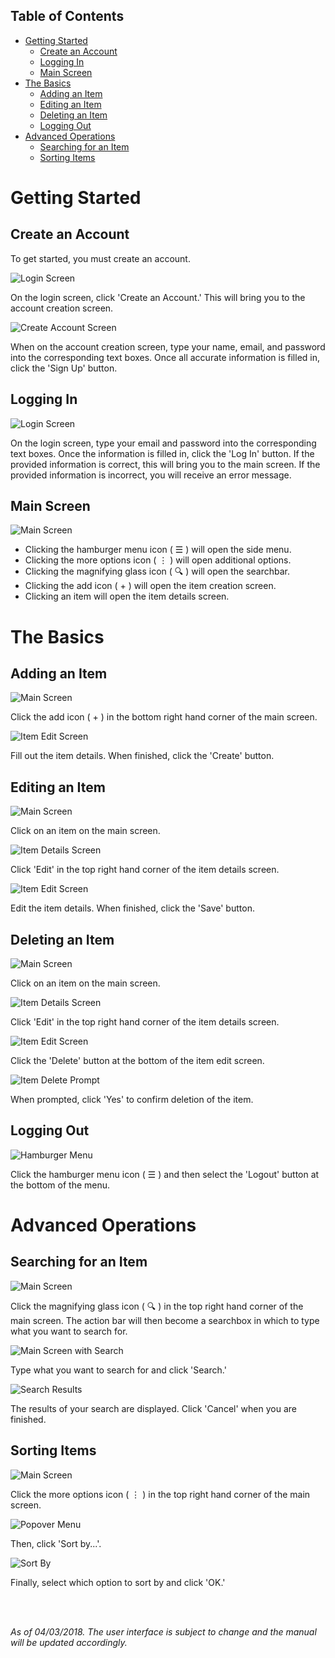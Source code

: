 ## Table of Contents
* [Getting Started](#getting-started)
  * [Create an Account](#create-an-account)
  * [Logging In](#logging-in)
  * [Main Screen](#main-screen)
* [The Basics](#the-basics)
  * [Adding an Item](#adding-an-item)
  * [Editing an Item](#editing-an-item)
  * [Deleting an Item](#deleting-an-item)
  * [Logging Out](#logging-out)
* [Advanced Operations](#advanced-operations)
  * [Searching for an Item](#searching-for-an-item)
  * [Sorting Items](#sorting-items)


# Getting Started

## Create an Account

To get started, you must create an account.

![Login Screen](images/LoginScreen.png)

On the login screen, click 'Create an Account.'  This will bring you to the account creation screen.

![Create Account Screen](images/CreateLoginScreen.png)

When on the account creation screen, type your name, email, and password into the corresponding text boxes.  Once all accurate information is filled in, click the 'Sign Up' button.


## Logging In

![Login Screen](images/LoginScreen.png)

On the login screen, type your email and password into the corresponding text boxes.  Once the information is filled in, click the 'Log In' button.  If the provided information is correct, this will bring you to the main screen.  If the provided information is incorrect, you will receive an error message.


## Main Screen

![Main Screen](images/KramScreen.png)

* Clicking the hamburger menu icon ( ☰ ) will open the side menu.
* Clicking the more options icon ( ⋮ ) will open additional options.
* Clicking the magnifying glass icon ( 🔍 ) will open the searchbar.
* Clicking the add icon ( + ) will open the item creation screen.
* Clicking an item will open the item details screen.


# The Basics

## Adding an Item

![Main Screen](images/KramScreen.png)

Click the add icon ( + ) in the bottom right hand corner of the main screen.

![Item Edit Screen](images/ItemEditScreen.png)

Fill out the item details.  When finished, click the 'Create' button.


## Editing an Item

![Main Screen](images/KramScreen.png)

Click on an item on the main screen.

![Item Details Screen](images/ItemDetailScreen.png)

Click 'Edit' in the top right hand corner of the item details screen.

![Item Edit Screen](images/ItemEditScreen.png)

Edit the item details.  When finished, click the 'Save' button.


## Deleting an Item

![Main Screen](images/KramScreen.png)

Click on an item on the main screen.

![Item Details Screen](images/ItemDetailScreen.png)

Click 'Edit' in the top right hand corner of the item details screen.

![Item Edit Screen](images/ItemEditScreen.png)

Click the 'Delete' button at the bottom of the item edit screen.

![Item Delete Prompt](images/ItemDeletePrompt.png)

When prompted, click 'Yes' to confirm deletion of the item.


## Logging Out

![Hamburger Menu](images/HamburgerMenuScreen.png)

Click the hamburger menu icon ( ☰ ) and then select the 'Logout' button at the bottom of the menu.


# Advanced Operations

## Searching for an Item

![Main Screen](images/KramScreen.png)

Click the magnifying glass icon ( 🔍 ) in the top right hand corner of the main screen.  The action bar will then become a searchbox in which to type what you want to search for.

![Main Screen with Search](images/SearchScreen.png)

Type what you want to search for and click 'Search.'

![Search Results](images/SearchResultsScreen.png)

The results of your search are displayed.  Click 'Cancel' when you are finished.


## Sorting Items

![Main Screen](images/KramScreen.png)

Click the more options icon ( ⋮ ) in the top right hand corner of the main screen.

![Popover Menu](images/PopoverMenuScreen.png)

Then, click 'Sort by...'.

![Sort By](images/SortByScreen.png)

Finally, select which option to sort by and click 'OK.'


<br/>
<br/>

*As of 04/03/2018.  The user interface is subject to change and the manual will be updated accordingly.*
